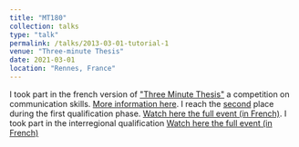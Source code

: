 ```yaml
---
title: "MT180"
collection: talks
type: "talk"
permalink: /talks/2013-03-01-tutorial-1
venue: "Three-minute Thesis"
date: 2021-03-01
location: "Rennes, France"
---
```

I took part in the french version of ["Three Minute Thesis"](https://threeminutethesis.uq.edu.au/about) a competition on communication skills.
[More information here](http://exampleurl.com).
I reach the [second](https://www.univ-rennes.fr/mt180-qualifications-rennes-2021/) place during the first qualification phase.
[Watch here the full event (in French)](https://www.youtube.com/watch?v=dP5O2JPv8MI).
I took part in the interregional qualification [Watch here the full event (in French)](https://www.youtube.com/watch?v=LXzOaG04rtI)

